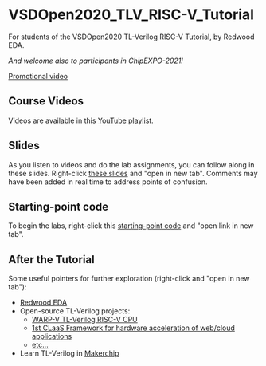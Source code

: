 # VSDOpen2020_TLV_RISC-V_Tutorial

For students of the VSDOpen2020 TL-Verilog RISC-V Tutorial, by Redwood EDA.

*And welcome also to participants in ChipEXPO-2021!*

[Promotional video](https://youtu.be/vU219C2ExuI)

## Course Videos

Videos are available in this [YouTube playlist](https://www.youtube.com/playlist?list=PL5hpwuXY8XebJv7giIvVb69j7Te095J4-).

## Slides

As you listen to videos and do the lab assignments, you can follow along in these slides. Right-click [these slides](https://drive.google.com/file/d/1qpelF9nJ1VFkRIxKEfNy604nX93vkP4c/view?usp=sharing) and "open in new tab". Comments may have been added in real time to address points of confusion.

## Starting-point code

[comment]: <> (Use a link below to open the starting-point code for the CPU labs. Choose a link based on the month of your birth to help us distribute the load, and use "Open link in new tab" from the right-click pull-down menu.)

To begin the labs, right-click this <a href="https://makerchip.com/sandbox?code_url=https:%2F%2Fraw.githubusercontent.com%2Fstevehoover%2FVSDOpen2020_TLV_RISC-V_Tutorial%2Fmaster%2Fstarting_point.tlv" target="_blank" atom_fix="_">starting-point code</a> and "open link in new tab".


## After the Tutorial

Some useful pointers for further exploration (right-click and "open in new tab"):
 - [Redwood EDA](https://redwoodeda.com)
 - Open-source TL-Verilog projects:
   - [WARP-V TL-Verilog RISC-V CPU](https://github.com/stevehoover/warp-v)
   - [1st CLaaS Framework for hardware acceleration of web/cloud applications](https://github.com/stevehoover/1st-CLaaS)
   - [etc...](https://github.com/stevehoover)
 - Learn TL-Verilog in [Makerchip](https://makerchip.com)
 

